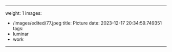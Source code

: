 
---
weight: 1
images:
- /images/edited/77.jpeg
title: Picture
date: 2023-12-17 20:34:59.749351
tags:
- luminar
- work
---